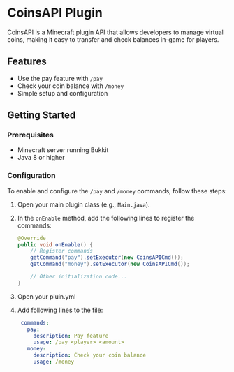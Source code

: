 # CoinsAPI Plugin

CoinsAPI is a Minecraft plugin API that allows developers to manage virtual coins, making it easy to transfer and check balances in-game for players.

## Features

- Use the pay feature with `/pay`
- Check your coin balance with `/money`
- Simple setup and configuration

## Getting Started

### Prerequisites

- Minecraft server running Bukkit
- Java 8 or higher

### Configuration

To enable and configure the `/pay` and `/money` commands, follow these steps:

1. Open your main plugin class (e.g., `Main.java`).
2. In the `onEnable` method, add the following lines to register the commands:

   ```java
   @Override
   public void onEnable() {
       // Register commands
       getCommand("pay").setExecutor(new CoinsAPICmd());
       getCommand("money").setExecutor(new CoinsAPICmd());

       // Other initialization code...
   }
3. Open your pluin.yml
4. Add following lines to the file:
   ```YAML
    commands:
      pay:
        description: Pay feature
        usage: /pay <player> <amount>
      money:
        description: Check your coin balance
        usage: /money
       
   
